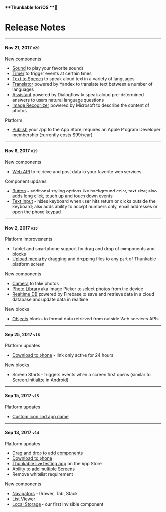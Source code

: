 #### **Thunkable for iOS **

# Release Notes

---

#### Nov 21, 2017 `v20`

New components

* [Sound](/ios/components/voice/sound.md) to play your favorite sounds
* [Timer](/ios/components/user-interface/sensors/timer.md) to trigger events at certain times
* [Text to Speech](/ios/components/voice/text-to-speech.md) to speak aloud text in a variety of languages
* [Translator](/ios/components/voice/translator.md) powered by Yandex to translate text between a number of languages
* [Assistant](/ios/components/voice/assistant.md) powered by Dialogflow to speak aloud pre-determined answers to users natural language questions
* [Image Recognizer](/ios/components/image/image-recognizer.md) powered by Microsoft to describe the content of photos

Platform

* [Publish](/ios/publish.md) your app to the App Store; requires an Apple Program Developer membership \(currently costs $99/year\)

---

#### Nov 6, 2017 `v19`

New components

* [Web API](/ios/components/storage/web-api.md) to retrieve and post data to your favorite web services

Component updates

* [Button](/android/components/user-interface/button.md)  - additional styling options like background color, text size; also adds long click, touch up and touch down events
* [Text Input](/ios/components/user-interface/text-input.md) - hides keyboard when user hits return or clicks outside the keyboard; also adds ability to accept numbers only, email addresses or open the phone keypad

---

#### Nov 2, 2017 `v18`

Platform improvements

* Tablet and smartphone support for drag and drop of components and blocks
* [Upload media](/ios/components/app-settings/upload-media.md) by dragging and dropping files to any part of Thunkable platform screen

New components

* [Camera](/ios/components/media/camera.md) to take photos
* [Photo Library](/ios/components/media/photo-library.md) aka Image Picker to select photos from the device
* [Realtime DB](/ios/components/storage/realtime-db.md) powered by Firebase to save and retrieve data in a cloud database and update data in realtime 

New blocks

* [Objects](/ios/blocks/objects.md) blocks to format data retrieved from outside Web services APIs

---

#### Sep 25, 2017 `v16`

Platform updates

* [Download to phone](https://docs.thunkable.com/ios/download.html#step-4-download) - link only active for 24 hours

New blocks

* Screen Starts - triggers events when a screen first opens \(similar to Screen.Initialize in Android\)

---

#### Sep 15, 2017 `v15`

Platform updates

* [Custom icon and app name](/ios/components/app-settings/custom-icon-+-app-name.md)

---

#### Sep 13, 2017 `v14`

Platform updates

* [Drag and drop to add components](https://docs.thunkable.com/ios/create.html#step-5：-add-app-components)
* [Download to phone](//ios/download.md#step-4-download)
* [Thunkable live testing app](http://appstore.com/thunkablelive) on the App Store
* Ability to [add multiple Screens](https://docs.thunkable.com/ios/components/user-interface/screen.html#add-multiple-screens-under-a-navigator)
* Remove whitelist requirement

New components

* [Navigators](/ios/components/navigators/README.md) - Drawer, Tab, Stack
* [List Viewer](/ios/components/user-interface/list-view.md)
* [Local Storage](/ios/components/storage/local-storage.md) - our first Invisible component



